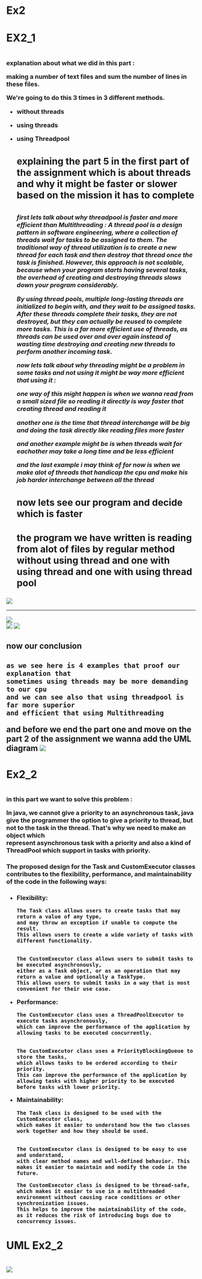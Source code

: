 # Ex2

<h1> EX2_1 <h1>
  
<h3> explanation about what we did in this part :   

making a number of text files and sum the number of lines in these files.

We're going to do this 3 times in 3 different methods.
- without threads
- using threads
- using Threadpool
  
  
   <h2> explaining the part 5 in the first part of the assignment
   which is about threads and why it might be faster or slower 
   based on the mission it has to complete <h2> 
   
  
   <h5> first lets talk about why threadpool is faster and more efficient than Multithreading :
   A thread pool is a design pattern in software engineering, where a collection of threads wait for tasks to be assigned to them.
   The traditional way of thread utilization is to create a new thread for each task and then destroy that thread once the task is finished. However, this 
   approach is not scalable, because when your program starts having several tasks, the overhead of creating and destroying threads slows down your program  
   considerably.

  By using thread pools, multiple long-lasting threads are initialized to begin with, and they wait to be assigned tasks. After these threads complete 
  their tasks, they are not destroyed, but they can actually be reused to complete more tasks. This is a far more efficient use of threads, as threads can
  be used over and over again instead of wasting time destroying and creating new threads to perform another incoming task.
  
  
  now lets talk about why threading might be a problem in some tasks and not using it might be way more efficient that using it : 
  
  one way of this might happen is when we wanna read from a small sized file so reading it directly is way faster that creating thread and reading it
  
  another one is the time that thread interchange will be big and doing the task directly like reading files more faster
  
  and another example might be is when threads wait for eachother may take a long time and be less efficient 
  
  and the last example i may think of for now is when we make alot of threads that handicap the cpu and make his job harder interchange between all the thread <h5>
  
  <h2> now lets see our program and decide which is faster <h2>
    
  the program we have written is reading from alot of files by regular method without using thread
  and one with using thread 
  and one with using thread pool
  
 ![](images/Screenshot%202023-01-09%20at%2022.00.17.png)
    
  
 ----------------------------------------------------
 
    
    
 ![](images/Screenshot%202023-01-09%20at%2022.00.37.png)  
 ![](images/Screenshot%202023-01-09%20at%2022.01.35.png) 
 ![](images/Screenshot%202023-01-09%20at%2022.02.01.png)

    
    
  <h2> now our conclusion <h2>
    
    as we see here is 4 examples that proof our explanation that 
    sometimes using threads may be more demanding to our cpu
    and we can see also that using threadpool is far more superior 
    and efficient that using Multithreading 


and before we end the part one and move on the part 2 
of the assignment we wanna add the UML diagram 
![](Ex2/src/Ex2_1/UML_PART1.png)





<h1> Ex2_2 <h1>
  
  
<h3>
in this part we want to solve this problem : 

  In java, we cannot give a priority to an asynchronous task,
  java give the programmer the option to give a priority to thread,
  but not to the task in the thread. That's why we need to make an object which    
  represent asynchronous task with a priority and also a kind of ThreadPool which support in tasks with priority.  
  
  <h3>
<h3>
The proposed design for the Task and CustomExecutor classes contributes to the 
flexibility, performance, and maintainability of the code in the following ways:
<h3>

- Flexibility: 
      
      
      The Task class allows users to create tasks that may return a value of any type,
      and may throw an exception if unable to compute the result.
      This allows users to create a wide variety of tasks with different functionality.

      
      The CustomExecutor class allows users to submit tasks to be executed asynchronously,
      either as a Task object, or as an operation that may return a value and optionally a TaskType.
      This allows users to submit tasks in a way that is most convenient for their use case.
      
      
      
- Performance:

      
      The CustomExecutor class uses a ThreadPoolExecutor to execute tasks asynchronously,
      which can improve the performance of the application by allowing tasks to be executed concurrently.
      
      
      The CustomExecutor class uses a PriorityBlockingQueue to store the tasks,
      which allows tasks to be ordered according to their priority.
      This can improve the performance of the application by allowing tasks with higher priority to be executed before tasks with lower priority.
      


- Maintainability:

      
      The Task class is designed to be used with the CustomExecutor class,
      which makes it easier to understand how the two classes work together and how they should be used.
      
      
      The CustomExecutor class is designed to be easy to use and understand,
      with clear method names and well-defined behavior. This makes it easier to maintain and modify the code in the future.
      
      The CustomExecutor class is designed to be thread-safe,
      which makes it easier to use in a multithreaded environment without causing race conditions or other synchronization issues.
      This helps to improve the maintainability of the code,
      as it reduces the risk of introducing bugs due to concurrency issues.
      
      
      
<h1> UML Ex2_2 <h1>
  
  
  ![](Ex2/src/Ex2_2/UML_PART2.png)

